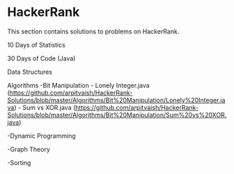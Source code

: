 # HackerRank
This section contains solutions to problems on HackerRank.

10 Days of Statistics

30 Days of Code (Java)

Data Structures

Algorithms
  -Bit Manipulation
    - Lonely Integer.java (https://github.com/arpitvaish/HackerRank-Solutions/blob/master/Algorithms/Bit%20Manipulation/Lonely%20Integer.java)
    - Sum vs XOR.java (https://github.com/arpitvaish/HackerRank-Solutions/blob/master/Algorithms/Bit%20Manipulation/Sum%20vs%20XOR.java)
  
  -Dynamic Programming
  
  
  -Graph Theory
  
  -Sorting
